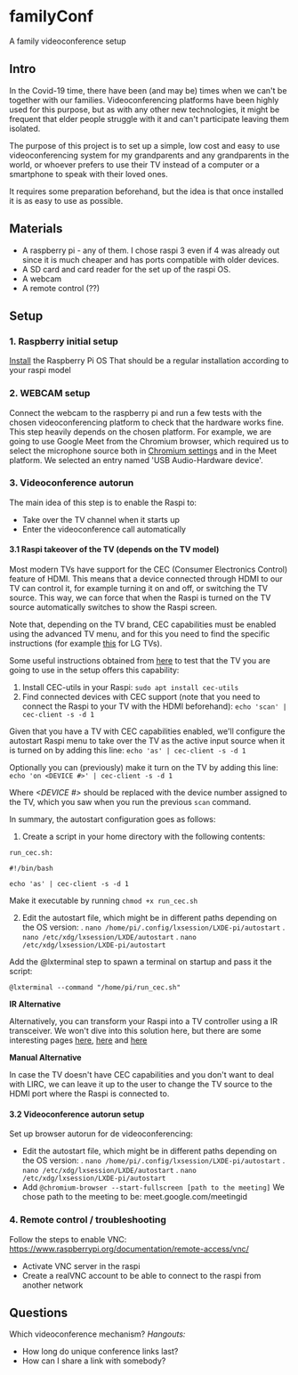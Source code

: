 # familyConf
A family videoconference setup

## Intro
In the Covid-19 time, there have been (and may be) times when we can't be together with our families. Videoconferencing platforms have been highly used for this purpose, but as with any other new technologies, it might be frequent that elder people struggle with it and can't participate leaving them isolated.

The purpose of this project is to set up a simple, low cost and easy to use videoconferencing system for my grandparents and any grandparents in the world, or whoever prefers to use their TV instead of a computer or a smartphone to speak with their loved ones.

It requires some preparation beforehand, but the idea is that once installed it is as easy to use as possible.

## Materials

- A raspberry pi - any of them. I chose raspi 3 even if 4 was already out since it is much cheaper and has ports compatible with older devices.
- A SD card and card reader for the set up of the raspi OS.
- A webcam
- A remote control (??)

## Setup

### 1. Raspberry initial setup
[Install](https://www.raspberrypi.org/downloads/raspberry-pi-os/) the Raspberry Pi OS
That should be a regular installation according to your raspi model

### 2. WEBCAM setup
Connect the webcam to the raspberry pi and run a few tests with the chosen videoconferencing platform to check that the hardware works fine.
This step heavily depends on the chosen platform. For example, we are going to use Google Meet from the Chromium browser, which required us to select the microphone source both in [Chromium settings](chrome://settings/content/microphone) and in the Meet platform. We selected an entry named 'USB Audio-Hardware device'.


### 3. Videoconference autorun
The main idea of this step is to enable the Raspi to:
- Take over the TV channel when it starts up
- Enter the videoconference call automatically

#### 3.1 Raspi takeover of the TV (depends on the TV model)
Most modern TVs have support for the CEC (Consumer Electronics Control) feature of HDMI. This means that a device connected through HDMI to our TV can control it, for example turning it on and off, or switching the TV source. This way, we can force that when the Raspi is turned on the TV source automatically switches to show the Raspi screen.

Note that, depending on the TV brand, CEC capabilities must be enabled using the advanced TV menu, and for this you need to find the specific instructions (for example [this](https://www.tomsguide.com/us/lg-tv-settings-guide,review-5624-14.html) for LG TVs).

Some useful instructions obtained from [here](https://www.linuxuprising.com/2019/07/raspberry-pi-power-on-off-tv-connected.html) to test that the TV you are going to use in the setup offers this capability:

1. Install CEC-utils in your Raspi: `sudo apt install cec-utils`
2. Find connected devices with CEC support (note that you need to connect the Raspi to your TV with the HDMI beforehand): `echo 'scan' | cec-client -s -d 1`

Given that you have a TV with CEC capabilities enabled, we'll configure the autostart Raspi menu to take over the TV as the active input source when it is turned on by adding this line:
`echo 'as' | cec-client -s -d 1`

Optionally you can (previously) make it turn on the TV by adding this line:
`echo 'on <DEVICE #>' | cec-client -s -d 1`

Where *<DEVICE #>* should be replaced with the device number assigned to the TV, which you saw when you run the previous `scan` command.

In summary, the autostart configuration goes as follows:
1. Create a script in your home directory with the following contents:
```
run_cec.sh:

#!/bin/bash

echo 'as' | cec-client -s -d 1
```

Make it executable by running `chmod +x run_cec.sh`


2. Edit the autostart file, which might be in different paths depending on the OS version:
. `nano /home/pi/.config/lxsession/LXDE-pi/autostart`
. `nano /etc/xdg/lxsession/LXDE/autostart`
. `nano /etc/xdg/lxsession/LXDE-pi/autostart`

Add the @lxterminal step to spawn a terminal on startup and pass it the script:

`@lxterminal --command "/home/pi/run_cec.sh"`



**IR Alternative**

Alternatively, you can transform your Raspi into a TV controller using a IR transceiver. We won't dive into this solution here, but there are some interesting pages [here](https://www.raspberry-pi-geek.com/Archive/2015/10/Raspberry-Pi-IR-remote), [here](http://opensourceuniversalremote.com/) and [here](https://raspberrypi.stackexchange.com/questions/22433/what-hardware-do-i-need-to-turn-raspberry-pi-into-a-tv-remote-controller)

**Manual Alternative**

In case the TV doesn't have CEC capabilities and you don't want to deal with LIRC, we can leave it up to the user to change the TV source to the HDMI port where the Raspi is connected to. 

#### 3.2 Videoconference autorun setup
Set up browser autorun for de videoconferencing: 
- Edit the autostart file, which might be in different paths depending on the OS version:
. `nano /home/pi/.config/lxsession/LXDE-pi/autostart`
. `nano /etc/xdg/lxsession/LXDE/autostart`
. `nano /etc/xdg/lxsession/LXDE-pi/autostart`
- Add `@chromium-browser --start-fullscreen [path to the meeting]`
We chose path to the meeting to be: meet.google.com/meetingid

### 4. Remote control / troubleshooting

Follow the steps to enable VNC: https://www.raspberrypi.org/documentation/remote-access/vnc/
- Activate VNC server in the raspi
- Create a realVNC account to be able to connect to the raspi from another network


## Questions

Which videoconference mechanism?
*Hangouts:*
- How long do unique conference links last?
- How can I share a link with somebody?

